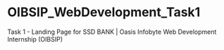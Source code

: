 # OIBSIP_WebDevelopment_Task1
Task 1 - Landing Page for SSD BANK | Oasis Infobyte Web Development Internship (OIBSIP)
